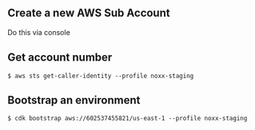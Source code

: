 ## Create a new AWS Sub Account
Do this via console

## Get account number
`$ aws sts get-caller-identity --profile noxx-staging`

## Bootstrap an environment
`$ cdk bootstrap aws://602537455821/us-east-1 --profile noxx-staging`